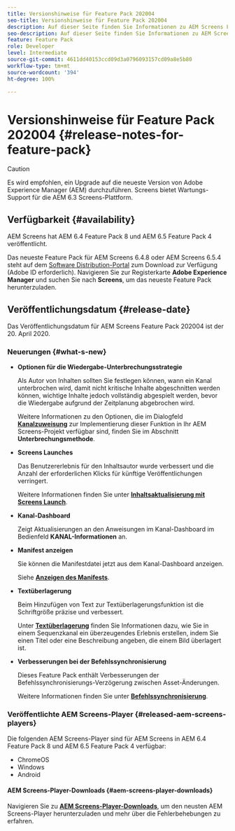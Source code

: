 ```yaml
---
title: Versionshinweise für Feature Pack 202004
seo-title: Versionshinweise für Feature Pack 202004
description: Auf dieser Seite finden Sie Informationen zu AEM Screens Feature Pack 202004, das am 20. April 2020 veröffentlicht wurde.
seo-description: Auf dieser Seite finden Sie Informationen zu AEM Screens Feature Pack 202004, das am 20. April 2020 veröffentlicht wurde.
feature: Feature Pack
role: Developer
level: Intermediate
source-git-commit: 4611dd40153ccd09d3a0796093157cd09a8e5b80
workflow-type: tm+mt
source-wordcount: '394'
ht-degree: 100%

---
```



# Versionshinweise für Feature Pack 202004 {#release-notes-for-feature-pack}

>[!CAUTION]
>
>Es wird empfohlen, ein Upgrade auf die neueste Version von Adobe Experience Manager (AEM) durchzuführen. Screens bietet Wartungs-Support für die AEM 6.3 Screens-Plattform.

## Verfügbarkeit {#availability}

AEM Screens hat AEM 6.4 Feature Pack 8 und AEM 6.5 Feature Pack 4 veröffentlicht.

Das neueste Feature Pack für AEM Screens 6.4.8 oder AEM Screens 6.5.4 steht auf dem [Software Distribution-Portal](https://experience.adobe.com/#/downloads/content/software-distribution/en/aem.html) zum Download zur Verfügung (Adobe ID erforderlich). Navigieren Sie zur Registerkarte **Adobe Experience Manager** und suchen Sie nach **Screens**, um das neueste Feature Pack herunterzuladen.

## Veröffentlichungsdatum {#release-date}

Das Veröffentlichungsdatum für AEM Screens Feature Pack 202004 ist der 20. April 2020.

### Neuerungen {#what-s-new}

* **Optionen für die Wiedergabe-Unterbrechungsstrategie**

   Als Autor von Inhalten sollten Sie festlegen können, wann ein Kanal unterbrochen wird, damit nicht kritische Inhalte abgeschnitten werden können, wichtige Inhalte jedoch vollständig abgespielt werden, bevor die Wiedergabe aufgrund der Zeitplanung abgebrochen wird.

   Weitere Informationen zu den Optionen, die im Dialogfeld **[Kanalzuweisung](/help/user-guide/channel-assignment.md#interruption-method-channel)** zur Implementierung dieser Funktion in Ihr AEM Screens-Projekt verfügbar sind, finden Sie im Abschnitt **Unterbrechungsmethode**.

* **Screens Launches**

   Das Benutzererlebnis für den Inhaltsautor wurde verbessert und die Anzahl der erforderlichen Klicks für künftige Veröffentlichungen verringert.

   Weitere Informationen finden Sie unter **[Inhaltsaktualisierung mit Screens Launch](launches.md)**.

* **Kanal-Dashboard**

   Zeigt Aktualisierungen an den Anweisungen im Kanal-Dashboard im Bedienfeld **KANAL-Informationen** an.


* **Manifest anzeigen**

   Sie können die Manifestdatei jetzt aus dem Kanal-Dashboard anzeigen.

   Siehe **[Anzeigen des Manifests](/help/user-guide/managing-channels.md#view-manifest)**.

* **Textüberlagerung**

   Beim Hinzufügen von Text zur Textüberlagerungsfunktion ist die Schriftgröße präzise und verbessert.

   Unter **[Textüberlagerung](text-overlay.md)** finden Sie Informationen dazu, wie Sie in einem Sequenzkanal ein überzeugendes Erlebnis erstellen, indem Sie einen Titel oder eine Beschreibung angeben, die einem Bild überlagert ist.

* **Verbesserungen bei der Befehlssynchronisierung**

   Dieses Feature Pack enthält Verbesserungen der Befehlssynchronisierungs-Verzögerung zwischen Asset-Änderungen.

   Weitere Informationen finden Sie unter **[Befehlssynchronisierung](using-command-sync.md)**.

### Veröffentlichte AEM Screens-Player {#released-aem-screens-players}

Die folgenden AEM Screens-Player sind für AEM Screens in AEM 6.4 Feature Pack 8 und AEM 6.5 Feature Pack 4 verfügbar:

* ChromeOS
* Windows
* Android

#### AEM Screens-Player-Downloads {#aem-screens-player-downloads}

Navigieren Sie zu **[AEM Screens-Player-Downloads](https://download.macromedia.com/screens/)**, um den neusten AEM Screens-Player herunterzuladen und mehr über die Fehlerbehebungen zu erfahren.
